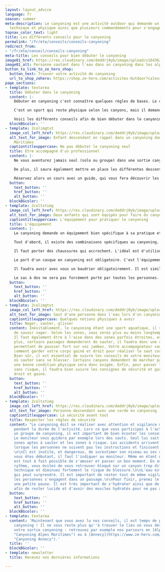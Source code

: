 ```yaml
---
layout: layout_advice
language: fr
season: summer
meta-description: Le canyoning est une activité outdoor qui demande un certain niveau
  technique et physique ainsi que plusieurs commandements pour s'engager en sécurité.
topnav_color_text: light
title: Les différents conseils pour le canyoning
permalink: "/fr/ete/conseils/conseils-canyoning"
redirect_from:
- "/fr/ete/conseil/conseils-canyoning"
meta-title: Les conseils pour bien débuter le canyoning
image01_href: https://res.cloudinary.com/deddrj0yb/image/upload/v1643629416/website/Canyoning%2006/GPTempDownload_2_o77y31.jpg
image01_alt: Personne sautant dans l'eau dans un canyoning dans les alpes maritimes
button_to_link_to_ze_hero_shop:
  button_text: Trouver votre activité de canyoning
  url_to_shop_zehero: https://shop.ze-hero.com/activites-Outdoor?calessonstype=all&catypegenderlistsummer=all&calessonsactivitytype=Canyoning&start-date=
page_sections:
- template: textarea
  title: Débuter dans le canyoning
  content: |-
    Débuter en canyoning c'est connaître quelques règles de bases. Le canyoning est un sport de sensation qui permet de vivre une expérience outdoor incroyable dans des lieux sauvages façonnés par la montagne. Pour toutes les personnes désirant se livrer à des sensations fortes, c'est l'activité parfaite. Un sport sensationnel qui permet de vivre un moment de partage en groupe dans des cadres naturels et uniques.

    C'est un sport qui reste physique selon les canyons, mais il demande des connaissances techniques importantes ainsi qu'une bonne connaissance du milieu naturel si vous êtes en autonomie. Il est donc primordial d'avoir quelques bases  pour s'aventurer dans les canyons. En effet, cette activité loisir peut rapidement devenir dangereuse.

    Voici les différents conseils afin de bien débuter dans le canyoning :
  blockBGcolor: ''
- template: 2colimgtxt
  image_col_left_href: https://res.cloudinary.com/deddrj0yb/image/upload/v1643629416/website/Canyoning%2006/IMG_2438_y5voyg.jpg
  alt_text_for_image: Enfant descendant en rappel dans un canyoning dans les Alpes
    Maritimes
  captiontitleuppercase: Ne pas débuter le canyoning seul
  title: Etre accompagné d'un professionnel
  content: |-
    Ne vous aventurez jamais seul (solo ou groupe) dans une sortie canyoning si vous êtes débutant(s) et qu'aucune personne ne maitrise la discipline. Pour débuter en canyoning, vous devez être accompagné d'un professionnel. Un professionnel possèdera toutes les connaissances importantes du lieu et du canyon. Il saura donc où passer, les zones à risques, à quel endroit sauter, où glisser etc. S'embarquer dans un canyon sans le connaître, c'est prendre le risque de se blesser en sautant au mauvais endroit, se bloquer dans un voie non praticable... Un accompagnateur professionnel évitera tout risque inutile pour vous garantir une belle sortie.

    De plus, il saura également mettre en place les différentes descentes en rappels, tyroliennes et les autres aspects techniques du canyoning. Ceci est la 1ère règle très importante afin d'avoir le maximum de sécurité pour vous et pour les autres si vous êtes en groupe.

    Réservez alors un cours avec un guide, qui vous fera découvrir les joies de cette discipline. Il pourra également vous apprendre quelques notions clés essentielles à la pratique. Il pourra également vous indiquer les différents canyons faciles d'accès, pouvant parfois être suivi en randonnée aquatique.
  button:
    text_button: ''
    href_button: ''
    alt_button: ''
  blockBGcolor: ''
- template: 2coltxtimg
  image_col_left_href: https://res.cloudinary.com/deddrj0yb/image/upload/v1643629416/website/Canyoning%2006/IMG_4219_yu6r5e.jpg
  alt_text_for_image: Deux enfants qui sont équipés pour faire du canyoning.
  captiontitleuppercase: L'équipement pour pratiquer le canyoning
  title: L'équipement
  content: |-
    Le canyoning demande un équipement bien spécifique à sa pratique et il est important de bien respecter le matériel.

    Tout d'abord, il existe des combinaisons spécifiques au canyoning. Elles sont épaisses afin de parer la fraicheur de l'eau des canyons. Elles font environ 5mm d'épaisseur. Il est important d'utiliser une combinaison spécifique au canyoning, elle aura des propriétés particulières, indispensables à la pratique. On retrouvera ainsi des renforts au niveau des fesses, des coudes et des genoux... Utiliser des combinaisons de surf ou de plongée est fortement déconseillé. Elles risqueraient de s'abîmer et de se trouer beaucoup plus facilement.

    Il faut porter des chaussures qui accrochent. L'idéal est d'utiliser des chaussures spécifiques au canyoning, sinon vous pouvez utiliser des chaussures de trail ou de randonnée (légères), qui seront donc plutôt souples et montantes, pour ne pas se torde les chevilles et avoir une bonne adhérence.

    Le port d'un casque en canyoning est obligatoire. C'est l'équipement de sécurité primordial à avoir lors de chaque session. Un casque d'escalade convient parfaitement pour le canyoning. Il protégera des chocs, en cas de collision, de chute de pierres etc.

    Il faudra avoir avec vous un baudrier obligatoirement. Il est similaire à celui de d'escalade mais il contient également une jupe qui protège vos fesses lors des glissades. Il sera ainsi composé d'une longe, d’un huit avec un mousqueton à vis sur le pontet. Le baudrier sera complété par des descendeurs, des mousquetons, des bloqueurs etc. Le "chef" de groupe portera dans son sac une corde semi-statique de canyoning de préférence colorée.

    Le sac à dos ne sera pas forcément porté par toutes les personnes. En étant débutant vous n'aurez pas à le porter. Mais le sac de canyoning doit être résistant à l'abrasion et il est composé de trous pour évacuer l'eau. Il contiendra les bidons étanches, l'alimentation et l'eau et d'autres équipements de sécurité et de soin.
  button:
    text_button: ''
    href_button: ''
    alt_button: ''
  blockBGcolor: ''
- template: 2colimgtxt
  image_col_left_href: https://res.cloudinary.com/deddrj0yb/image/upload/v1643629416/website/Canyoning%2006/GPTempDownload_2_o77y31.jpg
  alt_text_for_image: Saut d'une personne dans l'eau lors d'un canyoning
  captiontitleuppercase: Quelques notions physiques à avoir
  title: Nager, sauter, glisser
  content: Inévitablement, le canyoning étant une sport aquatique, il sera nécessaire
    de savoir nager. Selon les zones, vous serez plus ou moins longtemps dans l'eau.
    Il faut également être à l'aise dans des zones parfois étroites, escarpées. De
    plus, certains passages demanderont de sauter, il faudra donc une condition physique
    permettant de pousser fort sur vos jambes. Votre accompagnateur vous expliquera
    comment garder votre corps gainé et droit pour réaliser le saut correctement.
    Bien sûr, il est essentiel de suivre les conseils de votre moniteur pour savoir
    où sauter sans se blesser. Certains canyons demandent de marcher parfois longtemps,
    une bonne condition physique sera donc exigée. Enfin, pour passer les toboggans
    sans risque, il faudra bien suivre les consignes de sécurité et garder son corps
    droit et gainé.
  button:
    text_button: ''
    href_button: ''
    alt_button: ''
  blockBGcolor: ''
- template: 2coltxtimg
  image_col_left_href: https://res.cloudinary.com/deddrj0yb/image/upload/v1643730311/website/Canyoning%2006/IMG_6342_nrdlmr.jpg
  alt_text_for_image: Personne descendant avec une corde en canyoning
  captiontitleuppercase: La sécurité avant tout
  title: Respecter les règles de sécurité
  content: "Le canyoning doit se réaliser avec attention et vigilance même si on s'amuse
    pendant la durée de l'activité. Lors ce que vous participez à l'activité avec
    un groupe de canyoning, il est important de bien écouter les conseils du moniteur.
    Le moniteur vous guidera par exemple lors des sauts. Seul lui sait où sont les
    zones aptes à sauter et les zones à risque. Les accidents arrivent majoritairement
    lorsque les personnes ne suivent pas les instructions et finissent par se blesser.
    \n\nIl est inutile, et dangereux, de surestimer son niveau ou ses capacités. Si
    vous êtes débutant, il faut l'indiquer au moniteur. Même en étant débutant il
    est tout à fait possible de s'amuser et passer un bon moment. En avançant à votre
    rythme, vous évitez de vous retrouver bloqué sur un canyon trop difficile, trop
    technique et diminuez fortement le risque de blessure.\n\nL'eau est un élément
    qui peut surprendre. Il est important de rester tout de même vigilant lorsque
    les personnes s'engagent dans un passage.\n\nPour finir, prenez le temps de faire
    une petite pause. Il est très important de s'hydrater ainsi que de s'alimenter
    afin de rester lucide et d'avoir des muscles hydratés pour ne pas avoir des crampes."
  button:
    text_button: ''
    href_button: ''
    alt_button: ''
  blockBGcolor: ''
- template: textarea
  content: 'Maintenant que vous avez lu nos conseils, il est temps de profiter du
    canyoning ! Il ne vous reste plus qu''à trouver le lieu où vous désirez faire
    votre sortie canyoning : retrouvez par exemple nos parcours en [Alpes maritimes](https://www.ze-hero.com/fr/ete/activite/canyoning-alpes-maritimes
    "Canyoning Alpes Maritimes") ou à [Annecy](https://www.ze-hero.com/fr/ete/activite/canyoning-annecy
    "Canyoning Annecy").'
  title: ''
  blockBGcolor: ''
- template: newsletter
  title: Recevez nos dernières informations

---
```


